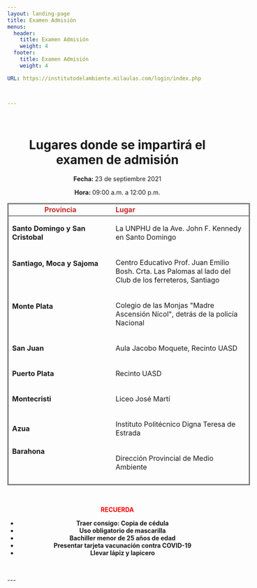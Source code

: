```yaml
---
layout: landing-page
title: Examen Admisión
menus:
  header:
    title: Examen Admisión
    weight: 4
  footer:
    title: Examen Admisión
    weight: 4

URL: https://institutodelambiente.milaulas.com/login/index.php



---
```

<p>&nbsp;</p>
<h1 style="text-align: center;"><b>Lugares donde se impartir&aacute; el examen de </b><b>admisi&oacute;n</b></h1>
<p><b></b></p>
<p style="text-align: center;"><b>Fecha: </b>23 de septiembre 2021</p>
<p style="text-align: center;"><b>Hora: </b>09:00 a.m. a 12:00 p.m.</p>
<p style="text-align: center;"></p>
<!-- Este comentario es visible solo en el editor fuente -->
<table class="demoTable" style="height: 646px; width: 556px; margin-left: auto; margin-right: auto; border-style: solid;">
<thead>
<tr style="height: 18px;">
<td style="width: 232.117px; text-align: center; height: 18px;"><strong><span style="color: #c82828;">Provincia</span></strong></td>
<td style="width: 316.133px; height: 18px;"><strong><span style="color: #c82828;">Lugar</span></strong></td>
</tr>
</thead>
<tbody>
<tr style="height: 64px;">
<td style="width: 232.117px; height: 64px; text-align: left;">
<p><b>Santo Domingo y San Cristobal</b></p>
</td>
<td style="width: 316.133px; height: 64px; text-align: left;">
<p>La UNPHU de la Ave. John F. Kennedy en Santo Domingo</p>
</td>
</tr>
<tr style="height: 82px;">
<td style="width: 232.117px; height: 82px; text-align: left;">
<p><b>Santiago, Moca y Sajoma</b></p>
<p><b>&nbsp;</b></p>
</td>
<td style="width: 316.133px; height: 82px; text-align: left;">
<p>Centro Educativo Prof. Juan Emilio Bosh. Crta. Las Palomas al lado del Club de los ferreteros, Santiago</p>
</td>
</tr>
<tr style="height: 78px;">
<td style="width: 232.117px; height: 78px; text-align: left;">
<p><b>Monte Plata</b></p>
<p><b>&nbsp;</b></p>
</td>
<td style="width: 316.133px; height: 78px; text-align: left;">
<p>Colegio de las Monjas "Madre Ascensi&oacute;n N&iacute;col", detr&aacute;s de la polic&iacute;a Nacional</p>
</td>
</tr>
<tr style="height: 46px;">
<td style="width: 232.117px; height: 46px; text-align: left;">
<p><b>San Juan</b></p>
</td>
<td style="width: 316.133px; height: 46px; text-align: left;">
<p>Aula Jacobo Moquete, Recinto UASD</p>
</td>
</tr>
<tr style="height: 46px;">
<td style="width: 232.117px; height: 46px; text-align: left;">
<p><b>Puerto Plata</b></p>
</td>
<td style="width: 316.133px; height: 46px; text-align: left;">
<p>Recinto UASD</p>
</td>
</tr>
<tr style="height: 46px;">
<td style="width: 232.117px; height: 46px; text-align: left;">
<p><b>Montecristi</b></p>
</td>
<td style="width: 316.133px; height: 46px; text-align: left;">
<p>Liceo Jos&eacute; Mart&iacute;</p>
</td>
</tr>
<tr style="height: 64px;">
<td style="width: 232.117px; height: 64px; text-align: left;">
<p><b>Azua</b></p>
</td>
<td style="width: 316.133px; height: 64px; text-align: left;">
<p>Instituto Polit&eacute;cnico Digna Teresa de Estrada</p>
</td>
</tr>
<tr style="height: 64px;">
<td style="width: 232.117px; height: 64px; text-align: left;"><strong>Barahona</strong>
<p><strong>&nbsp;</strong></p>
</td>
<td style="width: 316.133px; height: 64px; text-align: left;">
<p>Direcci&oacute;n Provincial de Medio Ambiente</p>
</td>
</tr>
<tr style="height: 46px;">
<td style="width: 232.117px; height: 46px; text-align: left;"><strong>Pedernales</strong></td>
<td style="width: 316.133px; height: 46px; text-align: left;">
<p>Direcci&oacute;n Provincial de Medio Ambiente</p>
</td>
</tr>
<tr style="height: 46px;">
<td style="width: 232.117px; height: 46px; text-align: left;"><strong>Neiba</strong></td>
<td style="width: 316.133px; height: 46px; text-align: left;">
<p>Escuela Vocacional de las Fuerzas Armadas</p>
</td>
</tr>
<tr style="height: 46px;">
<td style="width: 232.117px; height: 46px; text-align: left;"><strong>La descubierta</strong></td>
<td style="width: 316.133px; height: 46px; text-align: left;">
<p>Centro Cultural Yolanda Mendez</p>
</td>
</tr>
<tr>
<td style="width: 232.117px; text-align: left;"><strong>Dajab&oacute;n</strong></td>
<td style="width: 316.133px; text-align: left;">
<p>Sal&oacute;n de Villas Codevi / Zona Franca</p>
</td>
</tr>
<tr>
<td style="width: 232.117px; text-align: left;"><strong>San Francisco<br /></strong></td>
<td style="width: 316.133px; text-align: left;">
<p>Ciudad Ganadera</p>
</td>
</tr>
<tr>
<td style="width: 232.117px; text-align: left;"><strong>Monse&ntilde;or Nouel y La Vega<br /></strong></td>
<td style="width: 316.133px; text-align: left;">
<p>Instituto del Ambiente, Jarabacoa</p>
</td>
</tr>
<tr>
<td style="width: 232.117px; text-align: left;"><strong> Santiago Rodr&iacute;guez</strong></td>
<td style="width: 316.133px; text-align: left;">
<p>Sal&oacute;n del Ayuntamiento</p>
</td>
</tr>
<tr>
<td style="width: 232.117px; text-align: left;"><strong>Duverg&eacute;, Prov. Independencia</strong></td>
<td style="width: 316.133px; text-align: left;">
<p>Liceo Secundario Enriquillo</p>
</td>
</tr>
<tr>
<td style="width: 232.117px; text-align: left;"><strong>Jimani, Prov. Independencia</strong></td>
<td style="width: 316.133px; text-align: left;">
<p>Liceo Secundario Frof. M&aacute;ximo P&eacute;rez Florian</p>
</td>
</tr>
<tr>
<td style="width: 232.117px; text-align: left;"><strong>Mao<br /></strong></td>
<td style="width: 316.133px; text-align: left;">
<p>Oficina provincial de Medioambiente</p>
</td>
</tr>
<tr>
<td style="width: 232.117px; text-align: left;"><strong>San Pedro<br /></strong></td>
<td style="width: 316.133px; text-align: left;">
<p>Escuela Vocacional (Laboral)</p>
</td>
</tr>
<tr>
<td style="width: 232.117px; text-align: left;"><strong>La Romana<br /></strong></td>
<td style="width: 316.133px; text-align: left;">
<p>Sal&oacute;n de actos de la gobernaci&oacute;n</p>
</td>
</tr>
<tr>
<td style="width: 232.117px; text-align: left;"><strong>Hato Mayor</strong></td>
<td style="width: 316.133px; text-align: left;">
<p>Escuela Primaria Julio Mateo Jimenes, Recinto Juan Bosch</p>
</td>
</tr>
</tbody>
</table>
<p style="text-align: center;">&nbsp;</p>
<p style="text-align: center;"><span style="color: #ff0000;"><b>RECUERDA</b></span></p>
<ul>
<li style="text-align: center;"><b>Traer consigo: Copia de c&eacute;dula</b></li>
<li style="text-align: center;"><b>Uso obligatorio de mascarilla</b></li>
<li style="text-align: center;"><b>Bachiller menor de 25 a&ntilde;os de edad</b></li>
<li style="text-align: center;"><b>Presentar tarjeta vacunaci&oacute;n contra COVID-19</b></li>
<li style="text-align: center;"><b>Llevar l&aacute;piz y lapicero</b></li>
</ul>
<p style="text-align: center;">&nbsp; &nbsp; &nbsp; &nbsp; &nbsp;</p>
---
